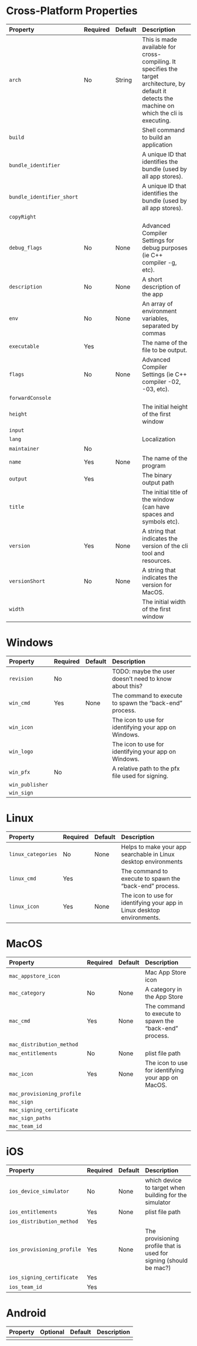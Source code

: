 # Cross-Platform Properties

| Property | Required | Default | Description |
| :--- | :--- | :--- | :--- |
| `arch` | No | String | This is made available for cross-compiling. It specifies the target architecture, by default it detects the machine on which the cli is executing. |
| `build` | | | Shell command to build an application |
| `bundle_identifier` | | |  A unique ID that identifies the bundle (used by all app stores). |
| `bundle_identifier_short` | | | A unique ID that identifies the bundle (used by all app stores). |
| `copyRight` |  |  |  | 
| `debug_flags` | No | None | Advanced Compiler Settings for debug purposes (ie C++ compiler -g, etc). |
| `description` | No | None | A short description of the app |
| `env` | No | None | An array of environment variables, separated by commas |
| `executable` | Yes | | The name of the file to be output. |
| `flags` | No | None | Advanced Compiler Settings (ie C++ compiler -02, -03, etc). |
| `forwardConsole` | | | |
| `height` | | | The initial height of the first window |
| `input` | | |  |
| `lang` | | | Localization |
| `maintainer` | No | | |
| `name` | Yes | None | The name of the program |
| `output` | Yes | | The binary output path |
| `title` | | | The initial title of the window (can have spaces and symbols etc). |
| `version` | Yes | None | A string that indicates the version of the cli tool and resources. |
| `versionShort` | No | None | A string that indicates the version for MacOS. |
| `width` | | | The initial width of the first window |


# Windows

| Property | Required | Default | Description |
| :--- | :--- | :--- | :--- |
| `revision` | No | | TODO: maybe the user doesn’t need to know about this? |
| `win_cmd` | Yes | None | The command to execute to spawn the “back-end” process. |
| `win_icon` | | | The icon to use for identifying your app on Windows. |
| `win_logo` | | | The icon to use for identifying your app on Windows. |
| `win_pfx` | No | | A relative path to the pfx file used for signing. |
| `win_publisher` | | | |
| `win_sign` | | | |


# Linux

| Property | Required | Default | Description |
| :--- | :--- | :--- | :--- |
| `linux_categories` | No | None | Helps to make your app searchable in Linux desktop environments |
| `linux_cmd` | Yes | | The command to execute to spawn the “back-end” process. |
| `linux_icon` | Yes | None | The icon to use for identifying your app in Linux desktop environments. |


# MacOS

| Property | Required | Default | Description |
| :--- | :--- | :--- | :--- |
| `mac_appstore_icon` | | | Mac App Store icon |
| `mac_category` | No | None | A category in the App Store |
| `mac_cmd` | Yes | None | The command to execute to spawn the “back-end” process. |
| `mac_distribution_method` | | | |
| `mac_entitlements` | No | None | plist file path |
| `mac_icon` | Yes | None | The icon to use for identifying your app on MacOS. |
| `mac_provisioning_profile` | | | |
| `mac_sign` | | | |
| `mac_signing_certificate` | | | |
| `mac_sign_paths` | | | |
| `mac_team_id` | | | |


# iOS

| Property | Required | Default | Description |
| :--- | :--- | :--- | :--- |
| `ios_device_simulator` | No | None | which device to target when building for the simulator |
| `ios_entitlements` | Yes | None | plist file path |
| `ios_distribution_method` | Yes | | |
| `ios_provisioning_profile` | Yes | None | The provisioning profile that is used for signing (should be mac?) |
| `ios_signing_certificate` | Yes | | |
| `ios_team_id` | Yes | | |


# Android

| Property | Optional | Default | Description |
| :--- | :--- | :--- | :--- |
|||||

